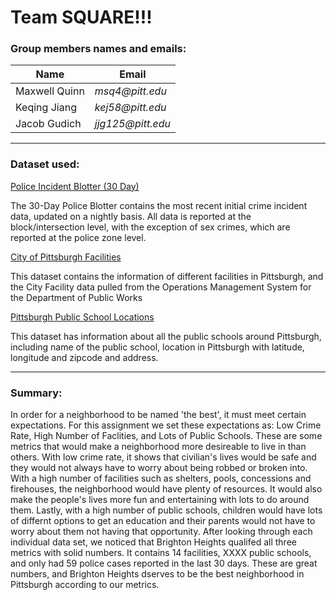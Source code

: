 # Team SQUARE!!!
### Group members names and emails:
  
  |Name           |Email           |
  |---------------|----------------|
  |Maxwell Quinn |  _msq4@pitt.edu_|
  |Keqing Jiang  |  _kej58@pitt.edu_|
  |Jacob Gudich  |  _jjg125@pitt.edu_|

---

### Dataset used:
    
   [Police Incident Blotter (30 Day)](https://data.wprdc.org/dataset/police-incident-blotter)
    
   The 30-Day Police Blotter contains the most recent initial crime incident data, updated on a nightly basis. All data is reported at the block/intersection level, with the exception of sex crimes, which are reported at the police zone level. 
   
   [City of Pittsburgh Facilities](https://data.wprdc.org/dataset/city-of-pittsburgh-facilities)
   
   This dataset contains the information of different facilities in Pittsburgh, and the City Facility data pulled from the Operations Management System for the Department of Public Works
   
   [Pittsburgh Public School Locations](https://data.wprdc.org/dataset/pittsburgh-public-school-locations)
   
   This dataset has information about all the public schools around Pittsburgh, including name of the public school, location in Pittsburgh with latitude, longitude and zipcode and address. 
   
---

### Summary:

In order for a neighborhood to be named 'the best', it must meet certain expectations. For this assignment we set these expectations as: Low Crime Rate, High Number of Faclities, and Lots of Public Schools. These are some metrics that would make a neighborhood more desireable to live in than others. With low crime rate, it shows that civilian's lives would be safe and they would not always have to worry about being robbed or broken into. With a high number of facilities such as shelters, pools, concessions and firehouses, the neighborhood would have plenty of resources. It would also make the people's lives more fun and entertaining with lots to do around them. Lastly, with a high number of public schools, children would have lots of differnt options to get an education and their parents would not have to worry about them not having that opportunity. After looking through each individual data set, we noticed that Brighton Heights qualifed all three metrics with solid numbers. It contains 14 facilities, XXXX public schools, and only had 59 police cases reported in the last 30 days. These are great numbers, and Brighton Heights dserves to be the best neighborhood in Pittsburgh according to our metrics.
